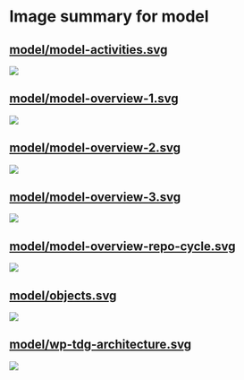 # Image summary for model

## [model/model-activities.svg](./model-activities.svg)



<img src="model-activities.svg">

## [model/model-overview-1.svg](./model-overview-1.svg)



<img src="model-overview-1.svg">

## [model/model-overview-2.svg](./model-overview-2.svg)



<img src="model-overview-2.svg">

## [model/model-overview-3.svg](./model-overview-3.svg)



<img src="model-overview-3.svg">

## [model/model-overview-repo-cycle.svg](./model-overview-repo-cycle.svg)



<img src="model-overview-repo-cycle.svg">

## [model/objects.svg](./objects.svg)



<img src="objects.svg">

## [model/wp-tdg-architecture.svg](./wp-tdg-architecture.svg)



<img src="wp-tdg-architecture.svg">

